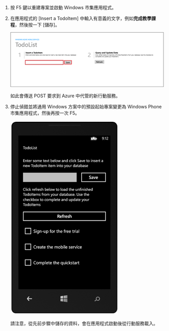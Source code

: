 
1. 按 F5 鍵以重建專案並啟動 Windows 市集應用程式。

2. 在應用程式的 [Insert a TodoItem] 中輸入有意義的文字，例如**完成教學課程**，然後按一下 [儲存]。

	![](./media/mobile-services-windows-universal-test-app/mobile-quickstart-startup.png)

	如此會傳送 POST 要求到 Azure 中代管的新行動服務。

3. 停止偵錯並將通用 Windows 方案中的預設起始專案變更為 Windows Phone 市集應用程式，然後再按一次 F5。

	![](./media/mobile-services-windows-universal-test-app/mobile-quickstart-completed-wp8.png)
	
	請注意，從先前步驟中儲存的資料，會在應用程式啟動後從行動服務載入。

<!---HONumber=62-->